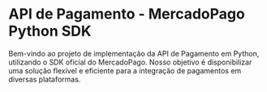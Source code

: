 # API de Pagamento - MercadoPago Python SDK

Bem-vindo ao projeto de implementação da API de Pagamento em Python, utilizando o SDK oficial do MercadoPago. Nosso objetivo é disponibilizar uma solução flexível e eficiente para a integração de pagamentos em diversas plataformas.